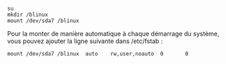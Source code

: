     su
    mkdir /blinux
    mount /dev/sda7 /blinux

Pour la monter de manière automatique à chaque démarrage du système, vous pouvez ajouter la ligne suivante dans /etc/fstab :

    mount /dev/sda7 /blinux  auto    rw,user,noauto  0       0
